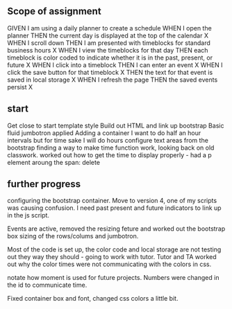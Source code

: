 ## Scope of assignment
GIVEN I am using a daily planner to create a schedule 
WHEN I open the planner 
THEN the current day is displayed at the top of the calendar X
WHEN I scroll down
THEN I am presented with timeblocks for standard business hours X
WHEN I view the timeblocks for that day
THEN each timeblock is color coded to indicate whether it is in the past, present, or future X
WHEN I click into a timeblock
THEN I can enter an event X
WHEN I click the save button for that timeblock X
THEN the text for that event is saved in local storage X
WHEN I refresh the page
THEN the saved events persist X

## start

Get close to start template style
Build out HTML and link up bootstrap
Basic fluid jumbotron applied 
Adding a container 
I want to do half an hour intervals but for time sake I will do hours 
configure text areas from the bootstrap
finding a way to make time function work, looking back on old classwork. 
worked out how to get the time to display properly - had a p element aroung the span: delete

## further progress
configuring the bootstrap container. Move to version 4, one of my scripts was causing confusion. I need past present and future indicators to link up in the js script.

Events are active, removed the resizing feture and worked out the bootstrap box sizing of the rows/colums and jumbotron.

Most of the code is set up, the color code and local storage are not testing out they way they should - going to work with tutor. Tutor and TA worked out why the color times were not communicating with the colors in css.

notate how moment is used for future projects. Numbers were changed in the id to communicate time.

Fixed container box and font, changed css colors a little bit.

